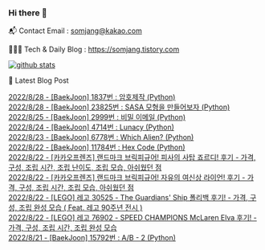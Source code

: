 ### Hi there 👋

📬  Contact Email : somjang@kakao.com

👨🏻‍💻  Tech & Daily Blog : https://somjang.tistory.com

[![github stats](https://github-readme-stats.vercel.app/api?username=SOMJANG&show_icons=true&hide_border=False)](https://somjang.tistory.com)

🤩 Latest Blog Post

[2022/8/28 - [BaekJoon] 1837번 : 암호제작 (Python)](https://somjang.tistory.com/entry/BaekJoon-1837%EB%B2%88-%EC%95%94%ED%98%B8%EC%A0%9C%EC%9E%91-Python) <br>
[2022/8/28 - [BaekJoon] 23825번 : SASA 모형을 만들어보자 (Python)](https://somjang.tistory.com/entry/BaekJoon-23825%EB%B2%88-SASA-%EB%AA%A8%ED%98%95%EC%9D%84-%EB%A7%8C%EB%93%A4%EC%96%B4%EB%B3%B4%EC%9E%90-Python) <br>
[2022/8/25 - [BaekJoon] 2999번 : 비밀 이메일 (Python)](https://somjang.tistory.com/entry/BaekJoon-2999%EB%B2%88-%EB%B9%84%EB%B0%80-%EC%9D%B4%EB%A9%94%EC%9D%BC-Python) <br>
[2022/8/24 - [BaekJoon] 4714번 : Lunacy (Python)](https://somjang.tistory.com/entry/BaekJoon-4714%EB%B2%88-Lunacy-Python) <br>
[2022/8/23 - [BaekJoon] 6778번 : Which Alien? (Python)](https://somjang.tistory.com/entry/BaekJoon-6778%EB%B2%88-Which-Alien-Python) <br>
[2022/8/22 - [BaekJoon] 11784번 : Hex Code (Python)](https://somjang.tistory.com/entry/BaekJoon-11784%EB%B2%88-Hex-Code-Python) <br>
[2022/8/22 - [카카오프렌즈] 랜드마크 브릭피규어! 피사의 사탑 죠르디! 후기 - 가격, 구성, 조립 시간, 조립 난이도, 조립 모습, 아쉬웠던 점](https://somjang.tistory.com/entry/%EC%B9%B4%EC%B9%B4%EC%98%A4%ED%94%84%EB%A0%8C%EC%A6%88-%EB%9E%9C%EB%93%9C%EB%A7%88%ED%81%AC-%EB%B8%8C%EB%A6%AD%ED%94%BC%EA%B7%9C%EC%96%B4-%ED%94%BC%EC%82%AC%EC%9D%98-%EC%82%AC%ED%83%91-%EC%A3%A0%EB%A5%B4%EB%94%94-%ED%9B%84%EA%B8%B0-%EA%B0%80%EA%B2%A9-%EA%B5%AC%EC%84%B1-%EC%A1%B0%EB%A6%BD-%EC%8B%9C%EA%B0%84-%EC%A1%B0%EB%A6%BD-%EB%82%9C%EC%9D%B4%EB%8F%84-%EC%A1%B0%EB%A6%BD-%EB%AA%A8%EC%8A%B5-%EC%95%84%EC%89%AC%EC%9B%A0%EB%8D%98-%EC%A0%90) <br>
[2022/8/22 - [카카오프렌즈] 랜드마크 브릭피규어! 자유의 여신상 라이언! 후기 - 가격, 구성, 조립 시간, 조립 모습, 아쉬웠던 점](https://somjang.tistory.com/entry/%EC%B9%B4%EC%B9%B4%EC%98%A4%ED%94%84%EB%A0%8C%EC%A6%88-%EB%9E%9C%EB%93%9C%EB%A7%88%ED%81%AC-%EB%B8%8C%EB%A6%AD%ED%94%BC%EA%B7%9C%EC%96%B4-%EC%9E%90%EC%9C%A0%EC%9D%98-%EC%97%AC%EC%8B%A0%EC%83%81-%EB%9D%BC%EC%9D%B4%EC%96%B8-%ED%9B%84%EA%B8%B0-%EA%B0%80%EA%B2%A9-%EA%B5%AC%EC%84%B1-%EC%A1%B0%EB%A6%BD-%EC%8B%9C%EA%B0%84-%EC%A1%B0%EB%A6%BD-%EB%AA%A8%EC%8A%B5-%EC%95%84%EC%89%AC%EC%9B%A0%EB%8D%98-%EC%A0%90) <br>
[2022/8/22 - [LEGO] 레고 30525 - The Guardians' Ship 폴리백 후기! - 가격, 구성, 조립 완성 모습 ( Feat. 레고 90주년 전시 )](https://somjang.tistory.com/entry/LEGO-%EB%A0%88%EA%B3%A0-30525-The-Guardians-Ship-%ED%8F%B4%EB%A6%AC%EB%B0%B1-%ED%9B%84%EA%B8%B0-%EA%B0%80%EA%B2%A9-%EA%B5%AC%EC%84%B1-%EC%A1%B0%EB%A6%BD-%EC%99%84%EC%84%B1-%EB%AA%A8%EC%8A%B5-Feat-%EB%A0%88%EA%B3%A0-90%EC%A3%BC%EB%85%84-%EC%A0%84%EC%8B%9C) <br>
[2022/8/22 - [LEGO] 레고 76902 - SPEED CHAMPIONS McLaren Elva 후기! - 가격, 구성, 조립 시간, 조립 완성 모습](https://somjang.tistory.com/entry/LEGO-%EB%A0%88%EA%B3%A0-76902-SPEED-CHAMPIONS-McLaren-Elva-%ED%9B%84%EA%B8%B0-%EA%B0%80%EA%B2%A9-%EA%B5%AC%EC%84%B1-%EC%A1%B0%EB%A6%BD-%EC%8B%9C%EA%B0%84-%EC%A1%B0%EB%A6%BD-%EC%99%84%EC%84%B1-%EB%AA%A8%EC%8A%B5) <br>
[2022/8/21 - [BaekJoon] 15792번 : A/B - 2 (Python)](https://somjang.tistory.com/entry/BaekJoon-15792%EB%B2%88-AB-2-Python) <br>
